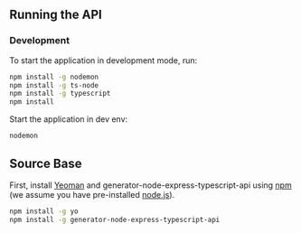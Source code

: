 ## Running the API
### Development
To start the application in development mode, run:

```bash
npm install -g nodemon
npm install -g ts-node
npm install -g typescript
npm install
```

Start the application in dev env:
```
nodemon
```

## Source Base

First, install [Yeoman](http://yeoman.io) and generator-node-express-typescript-api using [npm](https://www.npmjs.com/) (we assume you have pre-installed [node.js](https://nodejs.org/)).

```bash
npm install -g yo
npm install -g generator-node-express-typescript-api
```
